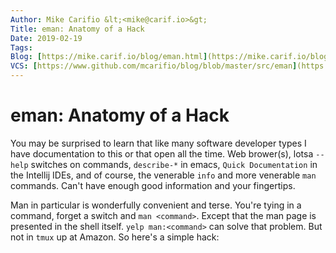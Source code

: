 ```yaml
---
Author: Mike Carifio &lt;<mike@carif.io>&gt;
Title: eman: Anatomy of a Hack
Date: 2019-02-19
Tags: 
Blog: [https://mike.carif.io/blog/eman.html](https://mike.carif.io/blog/eman.html)
VCS: [https://www.github.com/mcarifio/blog/blob/master/src/eman](https://www.github.com/mcarifio/blog/blob/master/src/eman)
---
```


# eman: Anatomy of a Hack

You may be surprised to learn that like many software developer types I have documentation to this or that open all the time. 
Web brower(s), lotsa `--help` switches on commands, `describe-*` in emacs, `Quick Documentation` in the Intellij IDEs, and
of course, the venerable `info` and more venerable `man` commands. Can't have enough good information and your fingertips.

Man in particular is wonderfully convenient and terse. You're tying in a command, forget a switch and `man <command>`. Except that the man page is
presented in the shell itself. `yelp man:<command>` can solve that problem. But not in `tmux` up at Amazon. So here's a simple hack:





